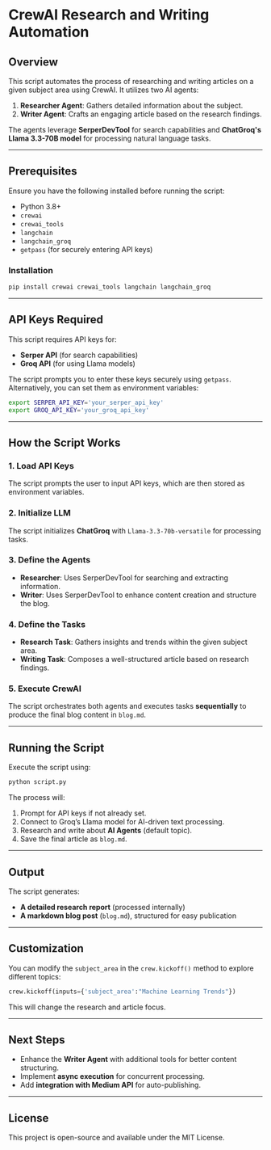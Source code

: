 # CrewAI Research and Writing Automation

## Overview
This script automates the process of researching and writing articles on a given subject area using CrewAI. It utilizes two AI agents:
1. **Researcher Agent**: Gathers detailed information about the subject.
2. **Writer Agent**: Crafts an engaging article based on the research findings.

The agents leverage **SerperDevTool** for search capabilities and **ChatGroq's Llama 3.3-70B model** for processing natural language tasks.

---
## Prerequisites
Ensure you have the following installed before running the script:
- Python 3.8+
- `crewai`
- `crewai_tools`
- `langchain`
- `langchain_groq`
- `getpass` (for securely entering API keys)

### **Installation**
```bash
pip install crewai crewai_tools langchain langchain_groq
```

---
## API Keys Required
This script requires API keys for:
- **Serper API** (for search capabilities)
- **Groq API** (for using Llama models)

The script prompts you to enter these keys securely using `getpass`. Alternatively, you can set them as environment variables:
```bash
export SERPER_API_KEY='your_serper_api_key'
export GROQ_API_KEY='your_groq_api_key'
```

---
## How the Script Works
### **1. Load API Keys**
The script prompts the user to input API keys, which are then stored as environment variables.

### **2. Initialize LLM**
The script initializes **ChatGroq** with `Llama-3.3-70b-versatile` for processing tasks.

### **3. Define the Agents**
- **Researcher**: Uses SerperDevTool for searching and extracting information.
- **Writer**: Uses SerperDevTool to enhance content creation and structure the blog.

### **4. Define the Tasks**
- **Research Task**: Gathers insights and trends within the given subject area.
- **Writing Task**: Composes a well-structured article based on research findings.

### **5. Execute CrewAI**
The script orchestrates both agents and executes tasks **sequentially** to produce the final blog content in `blog.md`.

---
## Running the Script
Execute the script using:
```bash
python script.py
```
The process will:
1. Prompt for API keys if not already set.
2. Connect to Groq’s Llama model for AI-driven text processing.
3. Research and write about **AI Agents** (default topic).
4. Save the final article as `blog.md`.

---
## Output
The script generates:
- **A detailed research report** (processed internally)
- **A markdown blog post** (`blog.md`), structured for easy publication

---
## Customization
You can modify the `subject_area` in the `crew.kickoff()` method to explore different topics:
```python
crew.kickoff(inputs={'subject_area':"Machine Learning Trends"})
```
This will change the research and article focus.

---
## Next Steps
- Enhance the **Writer Agent** with additional tools for better content structuring.
- Implement **async execution** for concurrent processing.
- Add **integration with Medium API** for auto-publishing.

---
## License
This project is open-source and available under the MIT License.

